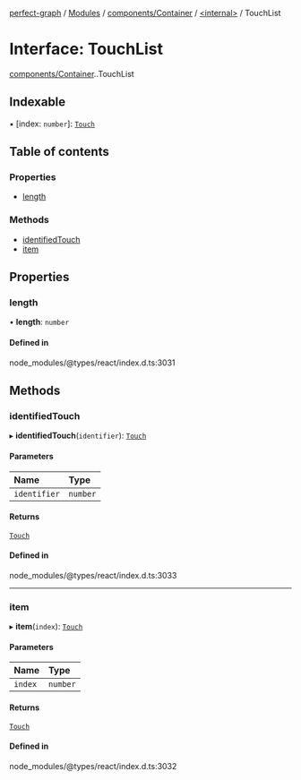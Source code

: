 [perfect-graph](../README.md) / [Modules](../modules.md) / [components/Container](../modules/components_Container.md) / [<internal\>](../modules/components_Container._internal_.md) / TouchList

# Interface: TouchList

[components/Container](../modules/components_Container.md).[<internal>](../modules/components_Container._internal_.md).TouchList

## Indexable

▪ [index: `number`]: [`Touch`](components_Container._internal_.Touch.md)

## Table of contents

### Properties

- [length](components_Container._internal_.TouchList.md#length)

### Methods

- [identifiedTouch](components_Container._internal_.TouchList.md#identifiedtouch)
- [item](components_Container._internal_.TouchList.md#item)

## Properties

### length

• **length**: `number`

#### Defined in

node_modules/@types/react/index.d.ts:3031

## Methods

### identifiedTouch

▸ **identifiedTouch**(`identifier`): [`Touch`](components_Container._internal_.Touch.md)

#### Parameters

| Name | Type |
| :------ | :------ |
| `identifier` | `number` |

#### Returns

[`Touch`](components_Container._internal_.Touch.md)

#### Defined in

node_modules/@types/react/index.d.ts:3033

___

### item

▸ **item**(`index`): [`Touch`](components_Container._internal_.Touch.md)

#### Parameters

| Name | Type |
| :------ | :------ |
| `index` | `number` |

#### Returns

[`Touch`](components_Container._internal_.Touch.md)

#### Defined in

node_modules/@types/react/index.d.ts:3032
